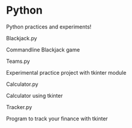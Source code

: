 # Python

Python practices and experiments!


Blackjack.py

Commandline Blackjack game 

Teams.py

Experimental practice project with tkinter module

Calculator.py

Calculator using tkinter

Tracker.py

Program to track your finance with tkinter 
